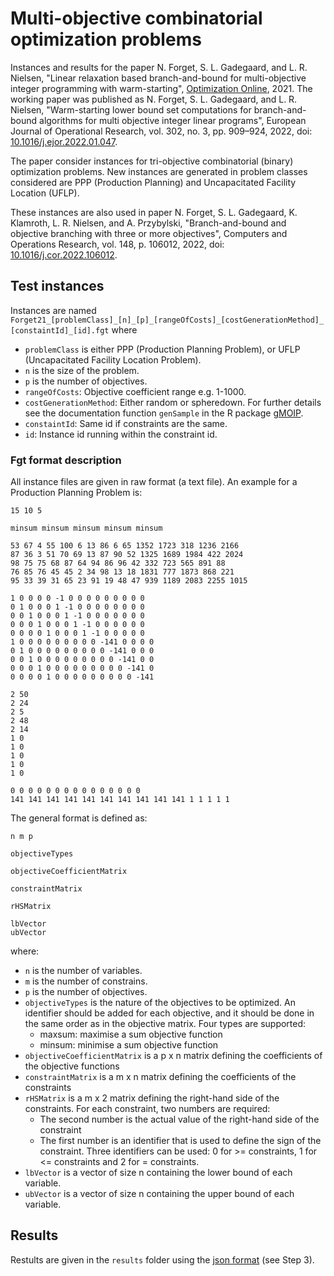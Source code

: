 # Multi-objective combinatorial optimization problems

Instances and results for the paper N. Forget, S. L. Gadegaard, and L. R. Nielsen, "Linear relaxation based branch-and-bound for multi-objective integer programming with warm-starting", [Optimization Online](http://www.optimization-online.org/DB_HTML/2021/08/8531.html), 2021. The working paper was published as N. Forget, S. L. Gadegaard, and L. R. Nielsen, "Warm-starting lower bound set computations for branch-and-bound algorithms for multi objective integer linear programs", European Journal of Operational Research, vol. 302, no. 3, pp. 909–924, 2022, doi: [10.1016/j.ejor.2022.01.047](https://doi.org/10.1016/j.ejor.2022.01.047). 

The paper consider instances for tri-objective combinatorial (binary) optimization problems. New instances are generated in problem classes considered are PPP (Production Planning) and Uncapacitated Facility Location (UFLP). 

These instances are also used in paper N. Forget, S. L. Gadegaard, K. Klamroth, L. R. Nielsen, and A. Przybylski, "Branch-and-bound and objective branching with three or more objectives", Computers and Operations Research, vol. 148, p. 106012, 2022, doi: [10.1016/j.cor.2022.106012](https://doi.org/10.1016/j.cor.2022.106012).

## Test instances

Instances are named `Forget21_[problemClass]_[n]_[p]_[rangeOfCosts]_[costGenerationMethod]_[constaintId]_[id].fgt` where 

   - `problemClass` is either PPP (Production Planning Problem), or UFLP (Uncapacitated Facility
      Location Problem).
   - `n` is the size of the problem. 
   - `p` is the number of objectives.
   - `rangeOfCosts`: Objective coefficient range e.g. 1-1000.
   - `costGenerationMethod`: Either random or spheredown. For further details see 
      the documentation function `genSample` in the R package 
      [gMOIP](https://CRAN.R-project.org/package=gMOIP).
   - `constaintId`: Same id if constraints are the same.
   - `id`: Instance id running within the constraint id.

### Fgt format description 

All instance files are given in raw format (a text file). An example for a Production Planning Problem is:

```
15 10 5

minsum minsum minsum minsum minsum

53 67 4 55 100 6 13 86 6 65 1352 1723 318 1236 2166
87 36 3 51 70 69 13 87 90 52 1325 1689 1984 422 2024
98 75 75 68 87 64 94 86 96 42 332 723 565 891 88
76 85 76 45 45 2 34 98 13 18 1831 777 1873 868 221
95 33 39 31 65 23 91 19 48 47 939 1189 2083 2255 1015

1 0 0 0 0 -1 0 0 0 0 0 0 0 0 0
0 1 0 0 0 1 -1 0 0 0 0 0 0 0 0
0 0 1 0 0 0 1 -1 0 0 0 0 0 0 0
0 0 0 1 0 0 0 1 -1 0 0 0 0 0 0
0 0 0 0 1 0 0 0 1 -1 0 0 0 0 0
1 0 0 0 0 0 0 0 0 0 -141 0 0 0 0
0 1 0 0 0 0 0 0 0 0 0 -141 0 0 0
0 0 1 0 0 0 0 0 0 0 0 0 -141 0 0
0 0 0 1 0 0 0 0 0 0 0 0 0 -141 0
0 0 0 0 1 0 0 0 0 0 0 0 0 0 -141

2 50
2 24
2 5
2 48
2 14
1 0
1 0
1 0
1 0
1 0

0 0 0 0 0 0 0 0 0 0 0 0 0 0 0
141 141 141 141 141 141 141 141 141 141 1 1 1 1 1

```

The general format is defined as: 

```
n m p

objectiveTypes

objectiveCoefficientMatrix

constraintMatrix

rHSMatrix

lbVector
ubVector
```

where:

   - `n` is the number of variables.
   - `m` is the number of constrains.
   - `p` is the number of objectives.
   - `objectiveTypes` is the nature of the objectives to be optimized. An identifier should be 
   added for each objective, and it should be done in the same order as in the objective matrix. 
   Four types are supported:
      	* maxsum: maximise a sum objective function
      	* minsum: minimise a sum objective function
   - `objectiveCoefficientMatrix` is a p x n matrix defining the coefficients of the objective functions
   - `constraintMatrix` is a m x n matrix defining the coefficients of the constraints
   - `rHSMatrix` is a m x 2 matrix defining the right-hand side of the constraints. 
   For each constraint, two numbers are required:
      * The second number is the actual value of the right-hand side of the constraint
      * The first number is an identifier that is used to define the sign of the constraint. 
      Three identifiers can be used: 0 for >= constraints, 1 for <= constraints and 2 for = constraints.
   - `lbVector` is a vector of size n containing the lower bound of each variable.
   - `ubVector` is a vector of size n containing the upper bound of each variable.

## Results

Restults are given in the `results` folder using the [json
format](https://github.com/MCDMSociety/MOrepo/blob/master/contribute.md) (see Step 3). 




